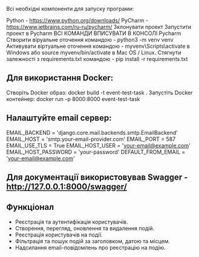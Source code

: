 Всі необхідні компоненти для запуску програми:

Python - https://www.python.org/downloads/
PyCharm - https://www.jetbrains.com/ru-ru/pycharm/
Зклонувати проект
Запустити проект в Pycharm ВСІ КОМАНДИ ВПИСУВАТИ В КОНСОЛІ Pycharm
Створити віруальне оточення командою - python3 -m venv venv
Активувати віртуальне оточення командою - myvenv\Scripts\activate в Windows або source myvenv/bin/activate в Mac OS / Linux.
Стягнути залежності з requirements.txt командою - pip install -r requirements.txt

## Для використання Docker:
Створіть Docker образ: docker build -t event-test-task .
Запустіть Docker контейнер: docker run -p 8000:8000 event-test-task

## Налаштуйте email сервер:

EMAIL_BACKEND = 'django.core.mail.backends.smtp.EmailBackend'
EMAIL_HOST = 'smtp.your-email-provider.com'
EMAIL_PORT = 587
EMAIL_USE_TLS = True
EMAIL_HOST_USER = 'your-email@example.com'
EMAIL_HOST_PASSWORD = 'your-password'
DEFAULT_FROM_EMAIL = 'your-email@example.com'

## Для документації використовував Swagger - http://127.0.0.1:8000/swagger/

## Функціонал

- Реєстрація та аутентифікація користувачів.
- Створення, перегляд, оновлення та видалення подій.
- Реєстрація користувачів на події.
- Фільтрація та пошук подій за заголовком, датою та місцем.
- Надсилання email-повідомлень про реєстрацію на подію.
